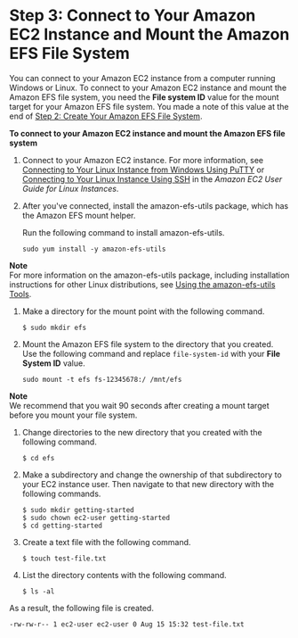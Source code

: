 # Step 3: Connect to Your Amazon EC2 Instance and Mount the Amazon EFS File System<a name="gs-step-three-connect-to-ec2-instance"></a>

You can connect to your Amazon EC2 instance from a computer running Windows or Linux\. To connect to your Amazon EC2 instance and mount the Amazon EFS file system, you need the **File system ID** value for the mount target for your Amazon EFS file system\. You made a note of this value at the end of [Step 2: Create Your Amazon EFS File System](gs-step-two-create-efs-resources.md)\.

**To connect to your Amazon EC2 instance and mount the Amazon EFS file system**

1. Connect to your Amazon EC2 instance\. For more information, see [Connecting to Your Linux Instance from Windows Using PuTTY](http://docs.aws.amazon.com/AWSEC2/latest/UserGuide/putty.html) or [Connecting to Your Linux Instance Using SSH](http://docs.aws.amazon.com/AWSEC2/latest/UserGuide/AccessingInstancesLinux.html) in the *Amazon EC2 User Guide for Linux Instances*\.

1. After you've connected, install the amazon\-efs\-utils package, which has the Amazon EFS mount helper\.

   Run the following command to install amazon\-efs\-utils\.

   ```
   sudo yum install -y amazon-efs-utils
   ```
**Note**  
For more information on the amazon\-efs\-utils package, including installation instructions for other Linux distributions, see [Using the amazon\-efs\-utils Tools](using-amazon-efs-utils.md)\.

1. Make a directory for the mount point with the following command\.

   ```
   $ sudo mkdir efs
   ```

1. Mount the Amazon EFS file system to the directory that you created\. Use the following command and replace `file-system-id` with your **File System ID** value\.

   ```
   sudo mount -t efs fs-12345678:/ /mnt/efs
   ```
**Note**  
We recommend that you wait 90 seconds after creating a mount target before you mount your file system\.

1. Change directories to the new directory that you created with the following command\.

   ```
   $ cd efs
   ```

1. Make a subdirectory and change the ownership of that subdirectory to your EC2 instance user\. Then navigate to that new directory with the following commands\.

   ```
   $ sudo mkdir getting-started
   $ sudo chown ec2-user getting-started
   $ cd getting-started
   ```

1. Create a text file with the following command\.

   ```
   $ touch test-file.txt
   ```

1. List the directory contents with the following command\.

   ```
   $ ls -al
   ```

As a result, the following file is created\.

```
-rw-rw-r-- 1 ec2-user ec2-user 0 Aug 15 15:32 test-file.txt
```